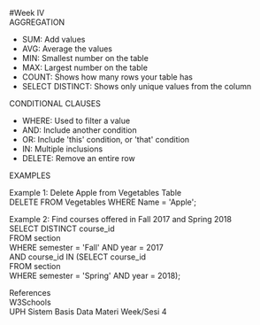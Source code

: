 #Week IV   
AGGREGATION  
- SUM: Add values
- AVG: Average the values
- MIN: Smallest number on the table
- MAX: Largest number on the table
- COUNT: Shows how many rows your table has  
- SELECT DISTINCT: Shows only unique values from the column

CONDITIONAL CLAUSES  
- WHERE: Used to filter a value  
- AND: Include another condition  
- OR: Include 'this' condition, or 'that' condition
- IN: Multiple inclusions
- DELETE: Remove an entire row

EXAMPLES  

Example 1: Delete Apple from Vegetables Table  
DELETE FROM Vegetables WHERE Name = 'Apple';  

Example 2: Find courses offered in Fall 2017 and Spring 2018  
SELECT DISTINCT course_id  
FROM section  
WHERE semester = 'Fall' AND year = 2017  
AND course_id IN (SELECT course_id  
                  FROM section  
                  WHERE semester = 'Spring' AND year = 2018);  

References  
W3Schools  
UPH Sistem Basis Data Materi Week/Sesi 4
